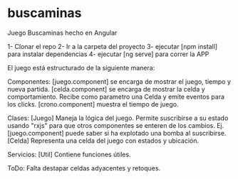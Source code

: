 # buscaminas
Juego Buscaminas hecho en Angular

1- Clonar el repo
2- Ir a la carpeta del proyecto
3- ejecutar [npm install] para instalar dependencias
4- ejecutar [ng serve] para correr la APP

El juego está estructurado de la siguiente manera:

Componentes:
[juego.component] se encarga de mostrar el juego, tiempo y nueva partida.
[celda.component] se encarga de mostrar la celda y comportamiento. Recibe como parametro una Celda y emite eventos para los clicks.
[crono.component] muestra el tiempo de juego.

Clases:
[Juego] Maneja la lógica del juego. Permite suscribirse a su estado usando "rxjs" para que otros componentes se enteren de los cambios. Ej. [juego.component] puede saber si ha explotado una bomba al suscribirse.
[Celda] Representa una celda del juego con estados y ubicación.

Servicios:
[Util] Contiene funciones útiles.

ToDo:
Falta destapar celdas adyacentes y retoques.